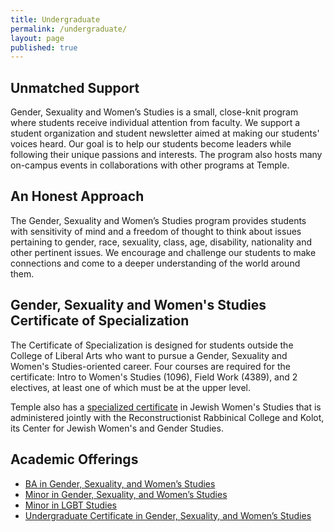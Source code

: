 ```yaml
---
title: Undergraduate
permalink: /undergraduate/
layout: page
published: true
---
```


## Unmatched Support

Gender, Sexuality and Women’s Studies is a small, close-knit program where students receive individual attention from faculty. We support a student organization and student newsletter aimed at making our students' voices heard. Our goal is to help our students become leaders while following their unique passions and interests. The program also hosts many on-campus events in collaborations with other programs at Temple.

## An Honest Approach

The Gender, Sexuality and Women’s Studies program provides students with sensitivity of mind and a freedom of thought to think about issues pertaining to gender, race, sexuality, class, age, disability, nationality and other pertinent issues. We encourage and challenge our students to make connections and come to a deeper understanding of the world around them.

## Gender, Sexuality and Women's Studies Certificate of Specialization

The Certificate of Specialization is designed for students outside the College of Liberal Arts who want to pursue a Gender, Sexuality and Women's Studies-oriented career. Four courses are required for the certificate: Intro to Women's Studies (1096), Field Work (4389), and 2 electives, at least one of which must be at the upper level.

Temple also has a [specialized certificate](http://www.rrc.edu/kolot/academics/jewish-womens-studies-certificate) in Jewish Women's Studies that is administered jointly with the Reconstructionist Rabbinical College and Kolot, its Center for Jewish Women's and Gender Studies.

## Academic Offerings

- [BA in Gender, Sexuality, and Women’s Studies](http://bulletin.temple.edu/undergraduate/liberal-arts/gender-sexuality-womens-studies/ba-gender-sexuality-womens-studies/)
- [Minor in Gender, Sexuality, and Women’s Studies](http://bulletin.temple.edu/undergraduate/liberal-arts/gender-sexuality-womens-studies/minor-gender-sexuality-womens-studies/)
- [Minor in LGBT Studies](http://bulletin.temple.edu/undergraduate/liberal-arts/lesbian-gay-bisexual-transgender-lgbt-minor/#text)
- [Undergraduate Certificate in Gender, Sexuality, and Women’s Studies](http://bulletin.temple.edu/undergraduate/liberal-arts/gender-sexuality-womens-studies/certificate-gender-sexuality-womens-studies/)
